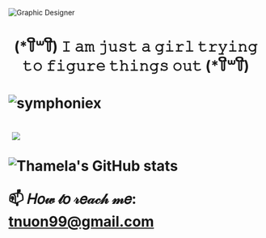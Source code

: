 ![Graphic Designer](https://user-images.githubusercontent.com/106413641/186283277-c096b122-b9cb-4f12-a9ec-893e11f0b78f.gif)



<h1 align="center"> (*꒦ິ꒳꒦ີ) 𝙸 𝚊𝚖 𝚓𝚞𝚜𝚝 𝚊 𝚐𝚒𝚛𝚕 𝚝𝚛𝚢𝚒𝚗𝚐 𝚝𝚘 𝚏𝚒𝚐𝚞𝚛𝚎 𝚝𝚑𝚒𝚗𝚐𝚜 𝚘𝚞𝚝 (*꒦ິ꒳꒦ີ) <h1>

<p align="left"> <img src="https://komarev.com/ghpvc/?username=symphoniex&label=Profile%20views&color=0e75b6&style=flat" alt="symphoniex" /> </p>


<p>&nbsp;<img align="center" src= "https://github-readme-stats.vercel.app/api?username=symphoniex&show_icons=true&theme=synthwave" /></p>

![Thamela's GitHub stats](https://github-readme-stats.vercel.app/api/top-langs?username=symphoniex&show_icons=true&theme=synthwave)

📫 𝐻𝑜𝓌 𝓉𝑜 𝓇𝑒𝒶𝒸𝒽 𝓂𝑒: tnuon99@gmail.com
